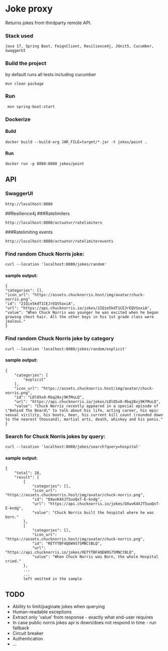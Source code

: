 # Joke proxy
Returns jokes from thirdparty remote API.

### Stack used

`
Java 17, Spring Boot, FeignClient, Resilience4j, JUnit5, Cucumber, SwaggerUI
`

### Build the project
by default runs all tests including cucumber
```
mvn clean package
```
### Run
```
 mvn spring-boot:start
```
### Dockerize
#### Build
```
docker build --build-arg JAR_FILE=target/*.jar -t jokes/point .
```
#### Run
```
docker run -p 8080:8080 jokes/point
```

## API
### SwaggerUI
```
http://localhost:8080
```
##Resilience4j
###Ratelimiters
```
http://localhost:8080/actuator/ratelimiters
```
###Ratelimiting events
```
http://localhost:8080/actuator/ratelimiterevents
```

### Find random Chuck Norris joke:
```
curl --location 'localhost:8080/jokes/random'
```
#### sample output:
```
{
"categories": [],
"icon_url": "https://assets.chucknorris.host/img/avatar/chuck-norris.png",
"id": "2IQie5kdT1CEJrEQVSoxiA",
"url": "https://api.chucknorris.io/jokes/2IQie5kdT1CEJrEQVSoxiA",
"value": "When Chuck Norris was younger he was excited when he began growing chest hair. All the other boys in his 1st grade class were jealous."
}
```
### Find random Chuck Norris joke by category
```
curl --location 'localhost:8080/jokes/random/explicit'
```
#### sample output:
```
{
    "categories": [
        "explicit"
    ],
    "icon_url": "https://assets.chucknorris.host/img/avatar/chuck-norris.png",
    "id": "LDlO5x0-Rbq28xj9KfMuLQ",
    "url": "https://api.chucknorris.io/jokes/LDlO5x0-Rbq28xj9KfMuLQ",
    "value": "Chuck Norris recently appeared in a special episode of \"Behind The Beard\" to talk about his life, acting career, his epic sexual virility, his boots, beer, his current kill count (rounded down to the nearest thousand), martial arts, death, whiskey and his penis."
}
```
### Search for Chuck Norris jokes by query:
```
curl --location 'localhost:8080/jokes/search?query=hospital'
```
#### sample output:
```
{
    "total": 28,
    "result": [
        {
            "categories": [],
            "icon_url": "https://assets.chucknorris.host/img/avatar/chuck-norris.png",
            "id": "DXwvK4XJT5uoQxT-E-kndg",
            "url": "https://api.chucknorris.io/jokes/DXwvK4XJT5uoQxT-E-kndg",
            "value": "Chuck Norris built the hospital where he was born."
        },
        {
            "categories": [],
            "icon_url": "https://assets.chucknorris.host/img/avatar/chuck-norris.png",
            "id": "RETYTBF4QEW9S75MNCtBLQ",
            "url": "https://api.chucknorris.io/jokes/RETYTBF4QEW9S75MNCtBLQ",
            "value": "When Chuck Norris was Born, the whole Hospital cried."
        },
        ...
        ...
        left omitted in the sample
```
## TODO
* Ability to limit/paginate jokes when querying
* Human-readable exceptions
* Extract only 'value' from response - exactly what end-user requires
* In case public norris jokes api is down/does not respond in time - run fallback
* Circuit breaker
* Authentication
* ...
